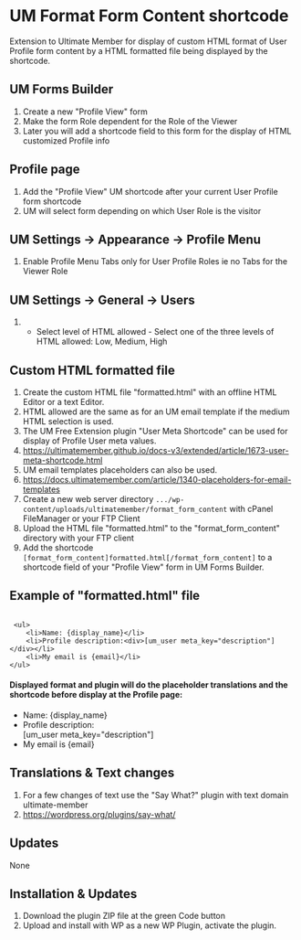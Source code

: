 # UM Format Form Content shortcode
Extension to Ultimate Member for display of custom HTML format of User Profile form content by a HTML formatted file being displayed by the shortcode.

## UM Forms Builder
1. Create a new "Profile View" form
2. Make the form Role dependent for the Role of the Viewer
3. Later you will add a shortcode field to this form for the display of HTML customized Profile info

## Profile page
1. Add the "Profile View" UM shortcode after your current User Profile form shortcode
2. UM will select form depending on which User Role is the visitor

## UM Settings -> Appearance -> Profile Menu
1. Enable Profile Menu Tabs only for User Profile Roles ie no Tabs for the Viewer Role 

## UM Settings -> General -> Users
1. * Select level of HTML allowed - Select one of the three levels of HTML allowed: Low, Medium, High

## Custom HTML formatted file
1. Create the custom HTML file "formatted.html" with an offline HTML Editor or a text Editor.
2. HTML allowed are the same as for an UM email template if the medium HTML selection is used.
3. The UM Free Extension plugin "User Meta Shortcode" can be used for display of Profile User meta values.
4. https://ultimatemember.github.io/docs-v3/extended/article/1673-user-meta-shortcode.html
5. UM email templates placeholders can also be used.
6. https://docs.ultimatemember.com/article/1340-placeholders-for-email-templates
7. Create a new web server directory <code>.../wp-content/uploads/ultimatemember/format_form_content</code> with cPanel FileManager or your FTP Client
8. Upload the HTML file "formatted.html" to the "format_form_content" directory with your FTP client
9. Add the shortcode <code>[format_form_content]formatted.html[/format_form_content]</code> to a shortcode field of your "Profile View" form in UM Forms Builder.

## Example of "formatted.html" file
 <code>
 &lt;ul&gt;
    &lt;li&gt;Name: {display_name}&lt;/li&gt;
    &lt;li&gt;Profile description:&lt;div&gt;[um_user meta_key="description"]&lt;/div&gt;&lt;/li&gt;
    &lt;li&gt;My email is {email}&lt;/li&gt;
&lt;/ul&gt;</code>


#### Displayed format and plugin will do the placeholder translations and the shortcode before display at the Profile page:
<ul>
    <li>Name: {display_name}</li>
    <li>Profile description: <div>[um_user meta_key="description"]</div></li>
    <li>My email is {email}</li>
</ul>

## Translations & Text changes
1. For a few changes of text use the "Say What?" plugin with text domain ultimate-member
2. https://wordpress.org/plugins/say-what/

## Updates
None

## Installation & Updates
1. Download the plugin ZIP file at the green Code button
2. Upload and install with WP as a new WP Plugin, activate the plugin.
